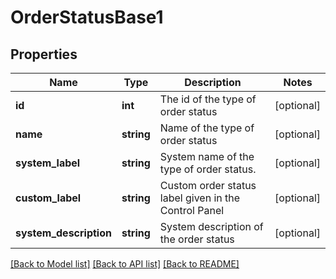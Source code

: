# OrderStatusBase1

## Properties
Name | Type | Description | Notes
------------ | ------------- | ------------- | -------------
**id** | **int** | The id of the type of order status | [optional] 
**name** | **string** | Name of the type of order status | [optional] 
**system_label** | **string** | System name of the type of order status. | [optional] 
**custom_label** | **string** | Custom order status label given in the Control Panel | [optional] 
**system_description** | **string** | System description of the order status | [optional] 

[[Back to Model list]](../../README.md#documentation-for-models) [[Back to API list]](../../README.md#documentation-for-api-endpoints) [[Back to README]](../../README.md)

